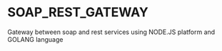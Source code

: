 # SOAP_REST_GATEWAY
 Gateway between soap and rest services using NODE.JS platform and GOLANG language
